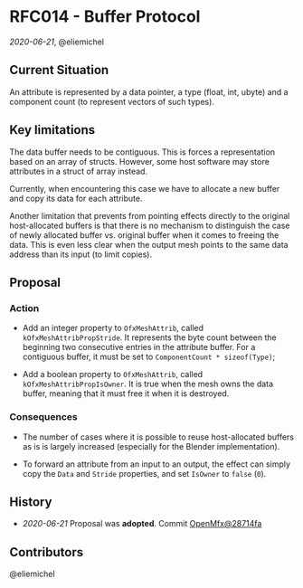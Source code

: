RFC014 - Buffer Protocol
========================

*2020-06-21*, @eliemichel

Current Situation
-----------------

An attribute is represented by a data pointer, a type (float, int, ubyte) and a component count (to represent vectors of such types).

Key limitations
---------------

The data buffer needs to be contiguous. This is forces a representation based on an array of structs. However, some host software may store attributes in a struct of array instead.

Currently, when encountering this case we have to allocate a new buffer and copy its data for each attribute.

Another limitation that prevents from pointing effects directly to the original host-allocated buffers is that there is no mechanism to distinguish the case of newly allocated buffer vs. original buffer when it comes to freeing the data. This is even less clear when the output mesh points to the same data address than its input (to limit copies).

Proposal
--------

### Action

 - Add an integer property to `OfxMeshAttrib`, called `kOfxMeshAttribPropStride`. It represents the byte count between the beginning two consecutive entries in the attribute buffer. For a contiguous buffer, it must be set to `ComponentCount * sizeof(Type)`;

 - Add a boolean property to `OfxMeshAttrib`, called `kOfxMeshAttribPropIsOwner`. It is true when the mesh owns the data buffer, meaning that it must free it when it is destroyed.

### Consequences

 - The number of cases where it is possible to reuse host-allocated buffers as is is largely increased (especially for the Blender implementation).

 - To forward an attribute from an input to an output, the effect can simply copy the `Data` and `Stride` properties, and set `IsOwner` to `false` (`0`).

History
-------

 - *2020-06-21* Proposal was **adopted**. Commit [OpenMfx@28714fa](https://github.com/eliemichel/OpenMfx/commit/28714fae4ec6d004bad130bbc6c0d050be813889)

Contributors
------------

@eliemichel
